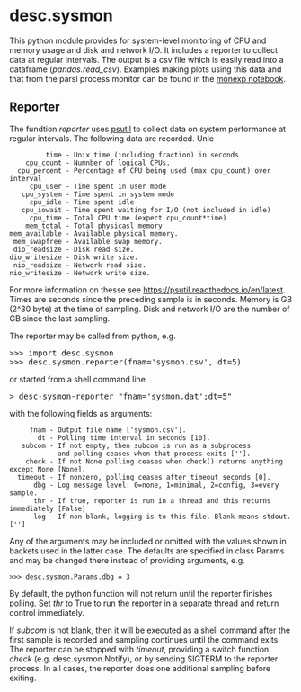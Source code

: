 # desc.sysmon

This python module provides for system-level monitoring of CPU and memory usage
and disk and network I/O.
It includes a reporter to collect data at regular intervals.
The output is a csv file which is easily read into a dataframe (*pandas.read_csv*).
Examples making plots using this data and that from the parsl process monitor can
be found in the [monexp notebook](../../ipynb/monexp.ipynb).

## Reporter

The fundtion *reporter* uses [psutil](https://pypi.org/project/psutil) to collect data
on system performance at regular intervals. The following data are recorded.
Unle

             time - Unix time (including fraction) in seconds
        cpu_count - Numnber of logical CPUs.
      cpu_percent - Percentage of CPU being used (max cpu_count) over interval
         cpu_user - Time spent in user mode
       cpu_system - Time spent in system mode
         cpu_idle - Time spent idle
       cpu_iowait - Time spent waiting for I/O (not included in idle)
         cpu_time - Total CPU time (expect cpu_count*time)
        mem_total - Total physicasl memory
    mem_available - Available physical memory.
     mem_swapfree - Available swap memory.
     dio_readsize - Disk read size.
    dio_writesize - Disk write size.
     nio_readsize - Network read size.
    nio_writesize - Network write size.
    
For more information on thesse see https://psutil.readthedocs.io/en/latest.
Times are seconds since the preceding sample is in seconds.
Memory is GB (2^30 byte) at the time of sampling.
Disk and network I/O are the number of GB since the last sampling.
    
The reporter may be called from python, e.g.
<pre>
>>> import desc.sysmon
>>> desc.sysmon.reporter(fnam='sysmon.csv', dt=5)
</pre>
or started from a shell command line
<pre>
> desc-sysmon-reporter "fnam='sysmon.dat';dt=5"
</pre>
with the following fields as arguments:
    
         fnam - Output file name ['sysmon.csv'].
           dt - Polling time interval in seconds [10].
       subcom - If not empty, then subcom is run as a subprocess
                and polling ceases when that process exits ['']. 
        check - If not None polling ceases when check() returns anything except None [None].
      timeout - If nonzero, polling ceases after timeout seconds [0].
          dbg - Log message level: 0=none, 1=minimal, 2=config, 3=every sample.
          thr - If true, reporter is run in a thread and this returns immediately [False]
          log - If non-blank, logging is to this file. Blank means stdout. ['']
          
Any of the arguments may be included or omitted with the values shown in backets used
in the latter case. The defaults are specified in class Params and may be changed there
instead of providing arguments, e.g.

    >>> desc.sysmon.Params.dbg = 3
    
By default, the python function will not return until the reporter finishes polling.
Set *thr* to True to run the reporter in a separate thread and return control immediately.
    
If *subcom* is not blank, then it will be executed as a shell command after the first sample
is recorded and sampling continues until the command exits.
The reporter can be stopped with *timeout*, providing a switch function *check* (e.g. desc.sysmon.Notify),
or by sending SIGTERM to the reporter process.
In all cases, the reporter does one additional sampling before exiting.

